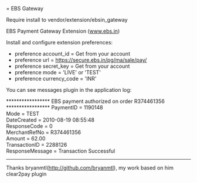 = EBS Gateway

Require install to vendor/extension/ebsin_gateway

EBS Payment Gateway Extension  (www.ebs.in)
  
  Install and configure extension preferences:

  - preference account_id     = Get from your account
  - preference url            = https://secure.ebs.in/pg/ma/sale/pay/
  - preference secret_key     = Get from your account 
  - preference mode           = 'LIVE' or 'TEST'
  - preference currency_code  = 'INR'

You can see messages plugin in the application log:

***************** EBS payment authorized on order R374461356 *****************
                 PaymentID       = 1190148                                    
                 Mode            = TEST                                       
                 DateCreated     = 2010-08-19 08:55:48                        
                 ResponseCode    = 0                                          
                 MerchantRefNo   = R374461356                                 
                 Amount          = 62.00                                      
                 TransactionID   = 2288126                                    
                 ResponseMessage = Transaction Successful                     
******************************************************************************

Thanks bryanmtl(http://github.com/bryanmtl), my work based on him clear2pay plugin

